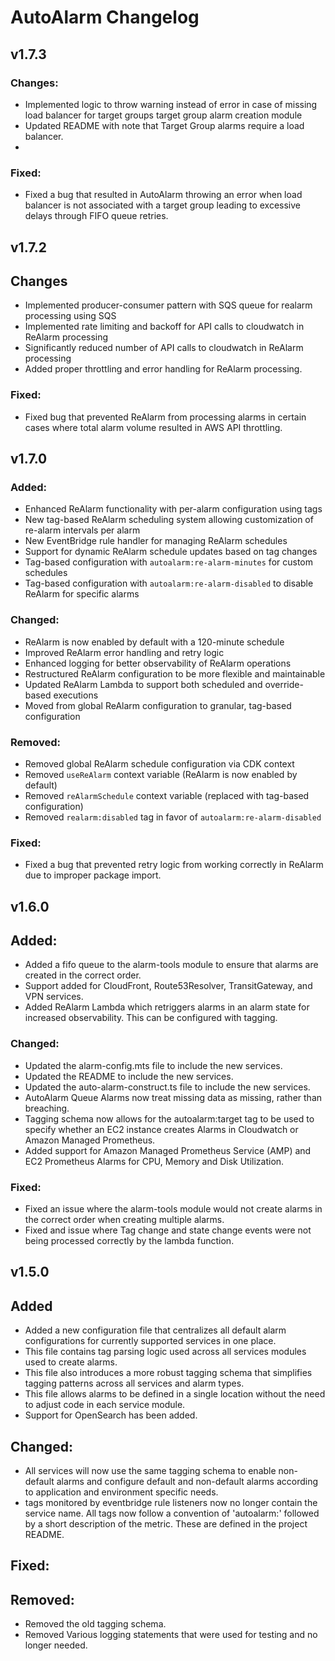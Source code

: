 # AutoAlarm Changelog

## v1.7.3
### Changes: 
- Implemented logic to throw warning instead of error in case of missing load balancer for target groups target group alarm creation module
- Updated README with note that Target Group alarms require a load balancer.
- 
### Fixed: 
- Fixed a bug that resulted in AutoAlarm throwing an error when load balancer is not associated with a target group leading to excessive delays through FIFO queue retries. 

## v1.7.2

## Changes
- Implemented producer-consumer pattern with SQS queue for realarm processing using SQS
- Implemented rate limiting and backoff for API calls to cloudwatch in ReAlarm processing
- Significantly reduced number of API calls to cloudwatch in ReAlarm processing
- Added proper throttling and error handling for ReAlarm processing. 

### Fixed: 
- Fixed bug that prevented ReAlarm from processing alarms in certain cases where total alarm volume resulted in AWS API throttling.

## v1.7.0

### Added:
- Enhanced ReAlarm functionality with per-alarm configuration using tags
- New tag-based ReAlarm scheduling system allowing customization of re-alarm intervals per alarm
- New EventBridge rule handler for managing ReAlarm schedules
- Support for dynamic ReAlarm schedule updates based on tag changes
- Tag-based configuration with `autoalarm:re-alarm-minutes` for custom schedules
- Tag-based configuration with `autoalarm:re-alarm-disabled` to disable ReAlarm for specific alarms

### Changed:
- ReAlarm is now enabled by default with a 120-minute schedule
- Improved ReAlarm error handling and retry logic
- Enhanced logging for better observability of ReAlarm operations
- Restructured ReAlarm configuration to be more flexible and maintainable
- Updated ReAlarm Lambda to support both scheduled and override-based executions
- Moved from global ReAlarm configuration to granular, tag-based configuration

### Removed:
- Removed global ReAlarm schedule configuration via CDK context
- Removed `useReAlarm` context variable (ReAlarm is now enabled by default)
- Removed `reAlarmSchedule` context variable (replaced with tag-based configuration)
- Removed `realarm:disabled` tag in favor of `autoalarm:re-alarm-disabled`

### Fixed:
- Fixed a bug that prevented retry logic from working correctly in ReAlarm due to improper package import. 


## v1.6.0

## Added:

-   Added a fifo queue to the alarm-tools module to ensure that alarms are created in the correct order.
-   Support added for CloudFront, Route53Resolver, TransitGateway, and VPN services.
-   Added ReAlarm Lambda which retriggers alarms in an alarm state for increased observability. This can be configured with tagging.

### Changed:

-   Updated the alarm-config.mts file to include the new services.
-   Updated the README to include the new services.
-   Updated the auto-alarm-construct.ts file to include the new services.
-   AutoAlarm Queue Alarms now treat missing data as missing, rather than breaching.
-   Tagging schema now allows for the autoalarm:target tag to be used to specify whether an EC2 instance creates Alarms in Cloudwatch or Amazon Managed Prometheus.
-   Added support for Amazon Managed Prometheus Service (AMP) and EC2 Prometheus Alarms for CPU, Memory and Disk Utilization.

### Fixed:

-   Fixed an issue where the alarm-tools module would not create alarms in the correct order when creating multiple alarms.
-   Fixed and issue where Tag change and state change events were not being processed correctly by the lambda function.

## v1.5.0

## Added

-   Added a new configuration file that centralizes all default alarm configurations for currently supported services in
    one place.
-   This file contains tag parsing logic used across all services modules used to create alarms.
-   This file also introduces a more robust tagging schema that simplifies tagging patterns across all services and alarm types.
-   This file allows alarms to be defined in a single location without the need to adjust code in each service module.
-   Support for OpenSearch has been added.

## Changed:

-   All services will now use the same tagging schema to enable non-default alarms and configure default and non-default
    alarms according to application and environment specific needs.
-   tags monitored by eventbridge rule listeners now no longer contain the service name. All tags now follow a convention
    of 'autoalarm:' followed by a short description of the metric. These are defined in the project README.

## Fixed:

## Removed:

-   Removed the old tagging schema.
-   Removed Various logging statements that were used for testing and no longer needed.





